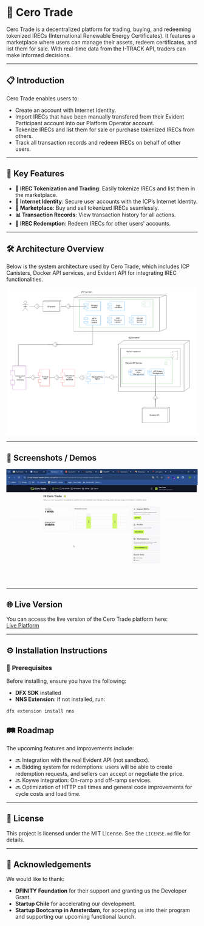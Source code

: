 # 🚀 **Cero Trade**  
Cero Trade is a decentralized platform for trading, buying, and redeeming tokenized IRECs (International Renewable Energy Certificates). It features a marketplace where users can manage their assets, redeem certificates, and list them for sale. With real-time data from the I-TRACK API, traders can make informed decisions.

---

## 📋 **Introduction**  
Cero Trade enables users to:
- Create an account with Internet Identity.
- Import IRECs that have been manually transfered from their Evident Participant account into our Platform Operator account.
- Tokenize IRECs and list them for sale or purchase tokenized IRECs from others.
- Track all transaction records and redeem IRECs on behalf of other users.

---

## 🌟 **Key Features**  
- **🔄 IREC Tokenization and Trading**: Easily tokenize IRECs and list them in the marketplace.
- **🔐 Internet Identity**: Secure user accounts with the ICP’s Internet Identity.
- **🛒 Marketplace**: Buy and sell tokenized IRECs seamlessly.
- **📊 Transaction Records**: View transaction history for all actions.
- **🔖 IREC Redemption**: Redeem IRECs for other users' accounts.

---

## 🛠️ **Architecture Overview**  
Below is the system architecture used by Cero Trade, which includes ICP Canisters, Docker API services, and Evident API for integrating IREC functionalities.

![Architecture Diagram](https://github.com/Cero-Trade/CeroTrade-IREC-LATAM/blob/main/readme_assets/nueva_arqui.png)

---

## 📸 **Screenshots / Demos**  

![](https://github.com/Cero-Trade/CeroTrade-IREC-LATAM/blob/main/readme_assets/demo_gif.gif)

---

## 🌐 **Live Version**  
You can access the live version of the Cero Trade platform here:  
[Live Platform](https://z2mgf-dqaaa-aaaak-qihbq-cai.icp0.io/auth/login?canisterId=z2mgf-dqaaa-aaaak-qihbq-cai)

---

## ⚙️ **Installation Instructions**

### 🔧 **Prerequisites**  
Before installing, ensure you have the following:
- **DFX SDK** installed
- **NNS Extension**: If not installed, run:
```
dfx extension install nns
```
## 🛤️ Roadmap
The upcoming features and improvements include:

- 🔜 Integration with the real Evident API (not sandbox).
- 🔜 Bidding system for redemptions: users will be able to create redemption requests, and sellers can accept or negotiate the price.
- 🔜 Koywe integration: On-ramp and off-ramp services.
- 🔜 Optimization of HTTP call times and general code improvements for cycle costs and load time.

---

## 📄 License
This project is licensed under the MIT License. See the `LICENSE.md` file for details.

---

## 🙏 Acknowledgements
We would like to thank:

- **DFINITY Foundation** for their support and granting us the Developer Grant.
- **Startup Chile** for accelerating our development.
- **Startup Bootcamp in Amsterdam**, for accepting us into their program and supporting our upcoming functional launch.
